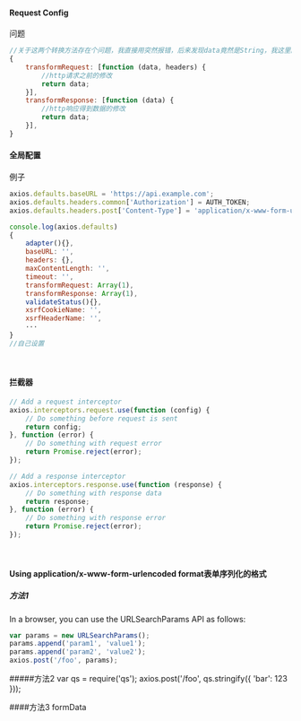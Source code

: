 #### Request Config
问题


```js
//关于这两个转换方法存在个问题，我直接用突然报错，后来发现data竟然是String，我这里的项目要转成json， JSON.phares(data)
{
    transformRequest: [function (data, headers) {
        //http请求之前的修改
        return data;
    }],
    transformResponse: [function (data) {
        //http响应得到数据的修改
        return data;
    }],
}
```



#### 全局配置

例子
```js
axios.defaults.baseURL = 'https://api.example.com';
axios.defaults.headers.common['Authorization'] = AUTH_TOKEN;
axios.defaults.headers.post['Content-Type'] = 'application/x-www-form-urlencoded';
```


```js
console.log(axios.defaults)
{
    adapter(){},
    baseURL: '',
    headers: {},
    maxContentLength: '',
    timeout: '',
    transformRequest: Array(1),
    transformResponse: Array(1),
    validateStatus(){},
    xsrfCookieName: '',
    xsrfHeaderName: '',
    ···
}
//自己设置
```

<br>

#### 拦截器

```js
// Add a request interceptor
axios.interceptors.request.use(function (config) {
    // Do something before request is sent
    return config;
}, function (error) {
    // Do something with request error
    return Promise.reject(error);
});

// Add a response interceptor
axios.interceptors.response.use(function (response) {
    // Do something with response data
    return response;
}, function (error) {
    // Do something with response error
    return Promise.reject(error);
});
```

<br>

#### Using application/x-www-form-urlencoded format表单序列化的格式

##### 方法1
In a browser, you can use the URLSearchParams API as follows:

```js
var params = new URLSearchParams();
params.append('param1', 'value1');
params.append('param2', 'value2');
axios.post('/foo', params);
```

#####方法2
var qs = require('qs');
axios.post('/foo', qs.stringify({ 'bar': 123 }));

####方法3
formData




